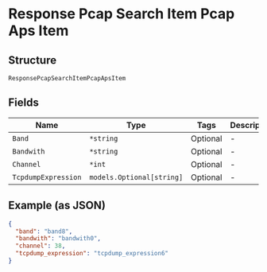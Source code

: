 
# Response Pcap Search Item Pcap Aps Item

## Structure

`ResponsePcapSearchItemPcapApsItem`

## Fields

| Name | Type | Tags | Description |
|  --- | --- | --- | --- |
| `Band` | `*string` | Optional | - |
| `Bandwith` | `*string` | Optional | - |
| `Channel` | `*int` | Optional | - |
| `TcpdumpExpression` | `models.Optional[string]` | Optional | - |

## Example (as JSON)

```json
{
  "band": "band8",
  "bandwith": "bandwith0",
  "channel": 38,
  "tcpdump_expression": "tcpdump_expression6"
}
```

